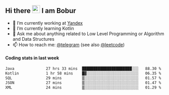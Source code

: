 ## Hi there <img src="https://media.giphy.com/media/hvRJCLFzcasrR4ia7z/giphy.gif" width="25px" height="25px"> I am Bobur

- 💼 I’m currently working at [Yandex](https://yandex.ru/)
- 🌱 I’m currently learning Kotlin
- 💬 Ask me about anything related to Low Level Programming or Algorithm and Data Structures
- 📫 How to reach me: [@telegram](https://t.me/octoant) (see also [@leetcode](https://leetcode.com/octoant/))    

#### Coding stats in last week

<!--START_SECTION:waka-->

```txt
Java              27 hrs 33 mins  ██████████████████████░░░   88.30 %
Kotlin            1 hr 58 mins    █▓░░░░░░░░░░░░░░░░░░░░░░░   06.35 %
SQL               29 mins         ▒░░░░░░░░░░░░░░░░░░░░░░░░   01.57 %
JSON              27 mins         ▒░░░░░░░░░░░░░░░░░░░░░░░░   01.47 %
XML               24 mins         ▒░░░░░░░░░░░░░░░░░░░░░░░░   01.29 %
```

<!--END_SECTION:waka-->
